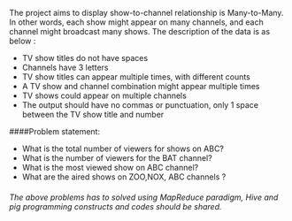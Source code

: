 
The project aims to display show-to-channel relationship is Many-to-Many. In other words, each show might appear on many channels, and each channel might broadcast many shows. The description of the data is as below :

- TV show titles do not have spaces
- Channels have 3 letters
- TV show titles can appear multiple times, with different counts
- A TV show and channel combination might appear multiple times
- TV shows could appear on multiple channels
- The output should have no commas or punctuation, only 1 space between the TV show title and number

####Problem statement:

- What is the total number of viewers for shows on ABC?
- What is the number of viewers for the BAT channel?
- What is the most viewed show on ABC channel?
- What are the aired shows on ZOO,NOX, ABC channels ?

###### The above problems has to solved using MapReduce paradigm, Hive and pig programming constructs and codes should be shared.

